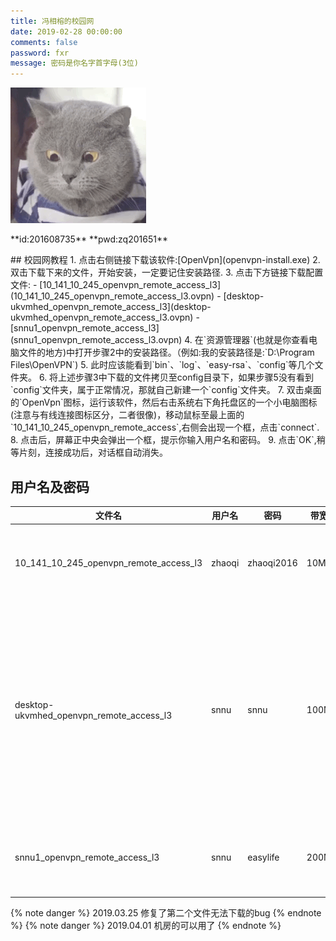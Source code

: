 ```yaml
---
title: 冯相榕的校园网
date: 2019-02-28 00:00:00
comments: false
password: fxr
message: 密码是你名字首字母(3位)
---
```

![](pic1.gif)

<div class="note warning"><p>**id:201608735**
**pwd:zq201651**</p></div>
## 校园网教程
1. 点击右侧链接下载该软件:[OpenVpn](openvpn-install.exe)
2. 双击下载下来的文件，开始安装，一定要记住安装路径.
3. 点击下方链接下载配置文件:
	- [10_141_10_245_openvpn_remote_access_l3](10_141_10_245_openvpn_remote_access_l3.ovpn)
	- [desktop-ukvmhed_openvpn_remote_access_l3](desktop-ukvmhed_openvpn_remote_access_l3.ovpn)
	- [snnu1_openvpn_remote_access_l3](snnu1_openvpn_remote_access_l3.ovpn)
4. 在`资源管理器`(也就是你查看电脑文件的地方)中打开步骤2中的安装路径。（例如:我的安装路径是:`D:\Program Files\OpenVPN`)
5. 此时应该能看到`bin`、`log`、`easy-rsa`、`config`等几个文件夹。
6. 将上述步骤3中下载的文件拷贝至config目录下，如果步骤5没有看到`config`文件夹，属于正常情况，那就自己新建一个`config`文件夹。
7. 双击桌面的`OpenVpn`图标，运行该软件，然后右击系统右下角托盘区的一个小电脑图标(注意与有线连接图标区分，二者很像)，移动鼠标至最上面的`10_141_10_245_openvpn_remote_access`,右侧会出现一个框，点击`connect`.
8. 点击后，屏幕正中央会弹出一个框，提示你输入用户名和密码。
9. 点击`OK`,稍等片刻，连接成功后，对话框自动消失。

## 用户名及密码
| 文件名 | 用户名 | 密码 | 带宽|备注|
| ------ | ------ | ------ | --- | :--: |
| 10_141_10_245_openvpn_remote_access_l3| zhaoqi | zhaoqi2016 |10M|阿里云学生机，网速略慢|
|desktop-ukvmhed_openvpn_remote_access_l3| snnu|snnu|100M|(强力推荐)比较稳定，上网稳定(这几天好像没开电脑,得等几天)|
|snnu1_openvpn_remote_access_l3|snnu|easylife|200M|延时高，下载快，上网慢|
{% note danger %}
2019.03.25 修复了第二个文件无法下载的bug
{% endnote %}
{% note danger %}
2019.04.01 机房的可以用了
{% endnote %}

